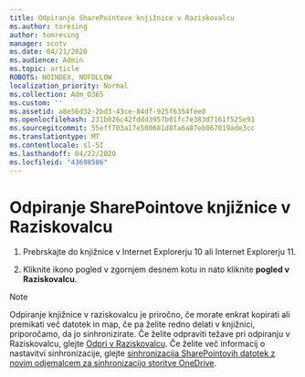 ```yaml
---
title: Odpiranje SharePointove knjižnice v Raziskovalcu
ms.author: toresing
author: tomresing
manager: scotv
ms.date: 04/21/2020
ms.audience: Admin
ms.topic: article
ROBOTS: NOINDEX, NOFOLLOW
localization_priority: Normal
ms.collection: Adm_O365
ms.custom: ''
ms.assetid: a8e56d32-2bd3-43ce-84df-925f6354fee0
ms.openlocfilehash: 231b026c42fddd3957b01fc7e383d7161f525e91
ms.sourcegitcommit: 55eff703a17e500681d8fa6a87eb067019ade3cc
ms.translationtype: MT
ms.contentlocale: sl-SI
ms.lasthandoff: 04/22/2020
ms.locfileid: "43698506"
---
```

# <a name="open-a-sharepoint-library-in-file-explorer"></a>Odpiranje SharePointove knjižnice v Raziskovalcu

1. Prebrskajte do knjižnice v Internet Explorerju 10 ali Internet Explorerju 11. 
    
2. Kliknite ikono pogled v zgornjem desnem kotu in nato kliknite **pogled v Raziskovalcu**.
    
> [!NOTE]
> Odpiranje knjižnice v raziskovalcu je priročno, če morate enkrat kopirati ali premikati več datotek in map, če pa želite redno delati v knjižnici, priporočamo, da jo sinhronizirate. Če želite odpraviti težave pri odpiranju v Raziskovalcu, glejte [Odpri v Raziskovalcu](https://go.microsoft.com/fwlink/?linkid=871665). Če želite več informacij o nastavitvi sinhronizacije, glejte [sinhronizacija SharePointovih datotek z novim odjemalcem za sinhronizacijo storitve OneDrive](https://go.microsoft.com/fwlink/?linkid=871666). 
  

